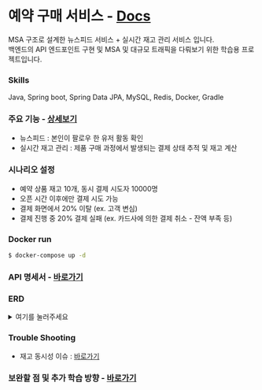 # 예약 구매 서비스 - [Docs](https://github.com/yongbeomj/pre-order/wiki)
MSA 구조로 설계한 뉴스피드 서비스 + 실시간 재고 관리 서비스 입니다.</br>
백엔드의 API 엔드포인트 구현 및 MSA 및 대규모 트래픽을 다뤄보기 위한 학습용 프로젝트입니다.

### Skills
Java, Spring boot, Spring Data JPA, MySQL, Redis, Docker, Gradle

### 주요 기능 - [상세보기](https://github.com/yongbeomj/pre-order/wiki/Features)
- 뉴스피드 : 본인이 팔로우 한 유저 활동 확인
- 실시간 재고 관리 : 제품 구매 과정에서 발생되는 결제 상태 추적 및 재고 계산 <br>


### 시나리오 설정
- 예약 상품 재고 10개, 동시 결제 시도자 10000명
- 오픈 시간 이후에만 결제 시도 가능
- 결제 화면에서 20% 이탈 (ex. 고객 변심)
- 결제 진행 중 20% 결제 실패 (ex. 카드사에 의한 결제 취소 - 잔액 부족 등)

### Docker run
```bash
$ docker-compose up -d
```

### API 명세서 - [바로가기](https://documenter.getpostman.com/view/19637355/2sA2r3b73R)

### ERD
<details>
<summary>여기를 눌러주세요</summary>
<div markdown="1">       

![erd final](https://github.com/yongbeomj/pre-order/assets/87436495/4b1b0f58-825d-4a6a-8420-c6e3184c56e0)
	
</div>
</details>

### Trouble Shooting
- 재고 동시성 이슈 : [바로가기](https://github.com/yongbeomj/pre-order/wiki/TroubleShooting)

### 보완할 점 및 추가 학습 방향 - [바로가기](https://github.com/yongbeomj/pre-order/wiki/%EB%B3%B4%EC%99%84%ED%95%A0-%EC%A0%90-%EB%B0%8F-%EC%B6%94%EA%B0%80-%ED%95%99%EC%8A%B5-%EB%B0%A9%ED%96%A5)

